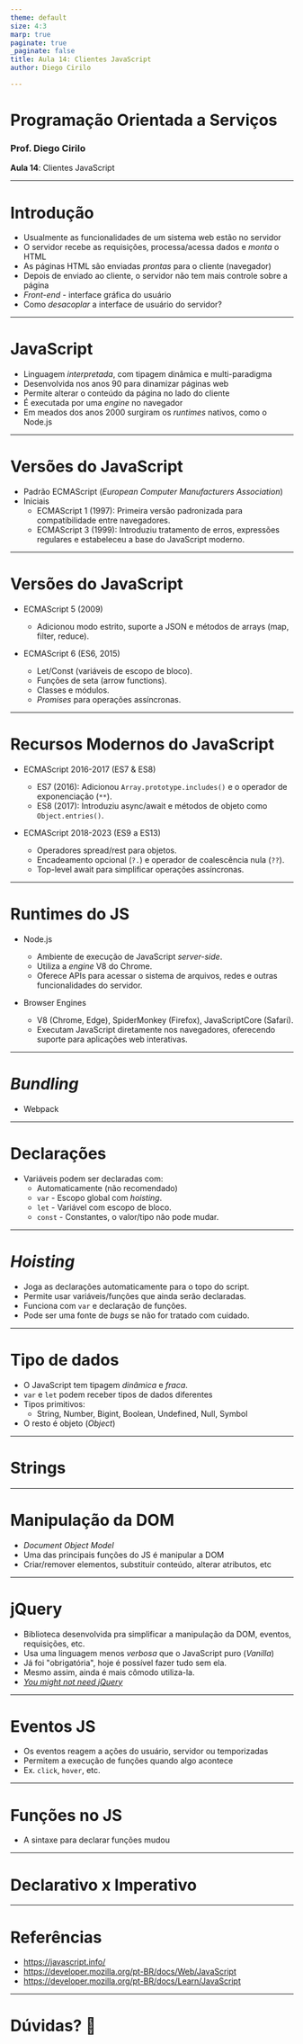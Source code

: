 ```yaml
---
theme: default
size: 4:3
marp: true
paginate: true
_paginate: false
title: Aula 14: Clientes JavaScript
author: Diego Cirilo

---
```

<style>
img {
  display: block;
  margin: 0 auto;
}
</style>

# <!-- fit --> Programação Orientada a Serviços

### Prof. Diego Cirilo

**Aula 14**: Clientes JavaScript

---
# Introdução
- Usualmente as funcionalidades de um sistema web estão no servidor
- O servidor recebe as requisições, processa/acessa dados e *monta* o HTML
- As páginas HTML são enviadas *prontas* para o cliente (navegador)
- Depois de enviado ao cliente, o servidor não tem mais controle sobre a página
- *Front-end* - interface gráfica do usuário
- Como *desacoplar* a interface de usuário do servidor?

---
# JavaScript

- Linguagem *interpretada*, com tipagem dinâmica e multi-paradigma
- Desenvolvida nos anos 90 para dinamizar páginas web
- Permite alterar o conteúdo da página no lado do cliente
- É executada por uma *engine* no navegador
- Em meados dos anos 2000 surgiram os *runtimes* nativos, como o Node.js

---
# Versões do JavaScript

- Padrão ECMAScript (*European Computer Manufacturers Association*)
- Iniciais
    - ECMAScript 1 (1997): Primeira versão padronizada para compatibilidade entre navegadores.
    - ECMAScript 3 (1999): Introduziu tratamento de erros, expressões regulares e estabeleceu a base do JavaScript moderno.

---
# Versões do JavaScript

- ECMAScript 5 (2009)
    - Adicionou modo estrito, suporte a JSON e métodos de arrays (map, filter, reduce).

- ECMAScript 6 (ES6, 2015)
  - Let/Const (variáveis de escopo de bloco).
  - Funções de seta (arrow functions).
  - Classes e módulos.
  - *Promises* para operações assíncronas.

---
# Recursos Modernos do JavaScript

- ECMAScript 2016-2017 (ES7 & ES8)
    - ES7 (2016): Adicionou `Array.prototype.includes()` e o operador de exponenciação (`**`).
    - ES8 (2017): Introduziu async/await e métodos de objeto como `Object.entries()`.

- ECMAScript 2018-2023 (ES9 a ES13)
    - Operadores spread/rest para objetos.
    - Encadeamento opcional (`?.`) e operador de coalescência nula (`??`).
    - Top-level await para simplificar operações assíncronas.


---
# Runtimes do JS

- Node.js
    - Ambiente de execução de JavaScript *server-side*.
    - Utiliza a *engine* V8 do Chrome.
    - Oferece APIs para acessar o sistema de arquivos, redes e outras funcionalidades do servidor.

- Browser Engines
    - V8 (Chrome, Edge), SpiderMonkey (Firefox), JavaScriptCore (Safari).
    - Executam JavaScript diretamente nos navegadores, oferecendo suporte para aplicações web interativas.

---
# *Bundling*
- Webpack

---
# Declarações
- Variáveis podem ser declaradas com:
    - Automaticamente (não recomendado)
    - `var` - Escopo global com *hoisting*.
    - `let` - Variável com escopo de bloco.
    - `const` - Constantes, o valor/tipo não pode mudar.

---
# *Hoisting*
- Joga as declarações automaticamente para o topo do script.
- Permite usar variáveis/funções que ainda serão declaradas.
- Funciona com `var` e declaração de funções.
- Pode ser uma fonte de *bugs* se não for tratado com cuidado.

---
# Tipo de dados
- O JavaScript tem tipagem *dinâmica* e *fraca*.
- `var` e `let` podem receber tipos de dados diferentes
- Tipos primitivos:
    - String, Number, Bigint, Boolean, Undefined, Null, Symbol
- O resto é objeto (*Object*)

---
# Strings

---
# Manipulação da DOM
- *Document Object Model*
- Uma das principais funções do JS é manipular a DOM
- Criar/remover elementos, substituir conteúdo, alterar atributos, etc

---
# jQuery
- Biblioteca desenvolvida pra simplificar a manipulação da DOM, eventos, requisições, etc.
- Usa uma linguagem menos *verbosa* que o JavaScript puro (*Vanilla*)
- Já foi "obrigatória", hoje é possível fazer tudo sem ela.
- Mesmo assim, ainda é mais cômodo utiliza-la.
- [*You might not need jQuery*](https://youmightnotneedjquery.com/)

---
# Eventos JS
- Os eventos reagem a ações do usuário, servidor ou temporizadas
- Permitem a execução de funções quando algo acontece
- Ex. `click`, `hover`, etc.

---
# Funções no JS
- A sintaxe para declarar funções mudou 

---
# Declarativo x Imperativo


---
# Referências
- https://javascript.info/
- https://developer.mozilla.org/pt-BR/docs/Web/JavaScript
- https://developer.mozilla.org/pt-BR/docs/Learn/JavaScript

---
# <!--fit--> Dúvidas? 🤔
